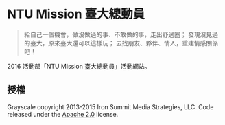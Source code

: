 # NTU Mission 臺大總動員

> 給自己一個機會，做沒做過的事、不敢做的事，走出舒適圈；
> 發現沒見過的臺大，原來臺大還可以這樣玩；
> 去找朋友、夥伴、情人，重建情感關係吧！

2016 活動部「NTU Mission 臺大總動員」活動網站。


## 授權

Grayscale copyright 2013-2015 Iron Summit Media Strategies, LLC. Code released under the [Apache 2.0](https://github.com/IronSummitMedia/startbootstrap-grayscale/blob/gh-pages/LICENSE) license.
